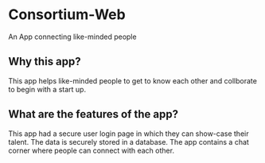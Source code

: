 # Consortium-Web
An App connecting like-minded people

## Why this app?
This app helps like-minded people to get to know each other and collborate to begin with a start up.

## What are the features of the app?
This app had a secure user login page in which they can show-case their talent. The data is securely stored in a database. The app contains a chat corner where people can connect with each other.

